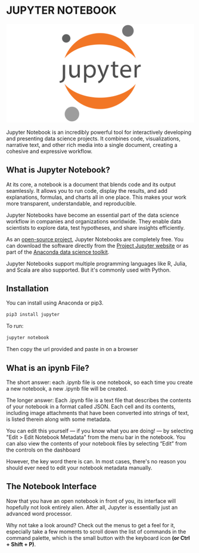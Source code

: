 # JUPYTER NOTEBOOK

![Jupyter logo](https://github.com/leone-nyaga/Data_Analysis/blob/main/images/jupyter.png)

Jupyter Notebook is an incredibly powerful tool for interactively developing and presenting data science projects. It combines code, visualizations, narrative text, and other rich media into a single document, creating a cohesive and expressive workflow.

## What is Jupyter Notebook?

At its core, a notebook is a document that blends code and its output seamlessly. It allows you to run code, display the results, and add explanations, formulas, and charts all in one place. This makes your work more transparent, understandable, and reproducible.

Jupyter Notebooks have become an essential part of the data science workflow in companies and organizations worldwide. They enable data scientists to explore data, test hypotheses, and share insights efficiently.

As an [open-source project](https://jupyter.org), Jupyter Notebooks are completely free. You can download the software directly from the [Project Jupyter website](https://jupyter.org/install) or as part of the [Anaconda data science toolkit](https://jupyter.org/install).

Jupyter Notebooks support multiple programming languages like R, Julia, and Scala are also supported. But it's commonly used with Python.

## Installation

You can install using Anaconda or pip3.

```bash
pip3 install jupyter
```

To run:

```bash
jupyter notebook
```

Then copy the url provided and paste in on a browser

## What is an ipynb File?

The short answer: each .ipynb file is one notebook, so each time you create a new notebook, a new .ipynb file will be created.

The longer answer: Each .ipynb file is a text file that describes the contents of your notebook in a format called JSON. Each cell and its contents, including image attachments that have been converted into strings of text, is listed therein along with some metadata.

You can edit this yourself — if you know what you are doing! — by selecting "Edit > Edit Notebook Metadata" from the menu bar in the notebook. You can also view the contents of your notebook files by selecting “Edit” from the controls on the dashboard

However, the key word there is can. In most cases, there's no reason you should ever need to edit your notebook metadata manually.

## The Notebook Interface

Now that you have an open notebook in front of you, its interface will hopefully not look entirely alien. After all, Jupyter is essentially just an advanced word processor.

Why not take a look around? Check out the menus to get a feel for it, especially take a few moments to scroll down the list of commands in the command palette, which is the small button with the keyboard icon **(or Ctrl + Shift + P)**.
